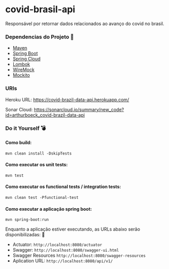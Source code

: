 # covid-brasil-api
Responsável por retornar dados relacionados ao avanço do covid no brasil.

### Dependencias do Projeto :wrench:

- [Maven](https://maven.apache.org/guides/index.html)
- [Spring Boot](https://spring.io/projects/spring-boot)
- [Spring Cloud](https://spring.io/projects/spring-cloud)
- [Lombok](https://projectlombok.org/setup/maven)
- [WireMock](https://wiremock.org/docs/spring-boot/)
- [Mockito](https://site.mockito.org/)

### URls

Heroku URL: https://covid-brazil-data-api.herokuapp.com/

Sonar Cloud: https://sonarcloud.io/summary/new_code?id=arthurboeck_covid-brazil-data-api

### Do it Yourself :bomb:

#### Como build:

````
mvn clean install -DskipTests
````

#### Como executar os unit tests:

````
mvn test
````

#### Como executar os functional tests / integration tests:

````
mvn clean test -Pfunctional-test
````

#### Como executar a aplicação spring boot:

````
mvn spring-boot:run
````

Enquanto a aplicação estiver executando, as URLs abaixo serão disponibilizadas: :rocket:

- Actuator: `http://localhost:8080/actuator`
- Swagger: `http://localhost:8080/swagger-ui.html`
- Swagger Resources `http://localhost:8080/swagger-resources`
- Aplication URL: `http://localhost:8080/api/v1/`